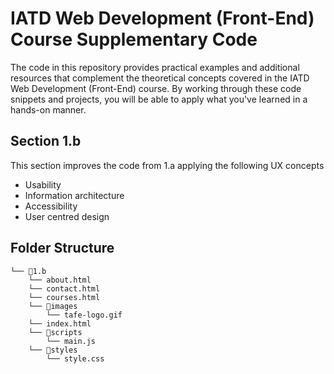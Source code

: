# IATD Web Development (Front-End) Course Supplementary Code


The code in this repository provides practical examples and additional resources that complement the theoretical concepts covered in the IATD Web Development (Front-End) course. By working through these code snippets and projects, you will be able to apply what you've learned in a hands-on manner.

## Section 1.b 

This section improves the code from 1.a applying the following UX concepts
- Usability
- Information architecture
- Accessibility
- User centred design

## Folder Structure 

```
└── 📁1.b
    └── about.html
    └── contact.html
    └── courses.html
    └── 📁images
        └── tafe-logo.gif
    └── index.html
    └── 📁scripts
        └── main.js
    └── 📁styles
        └── style.css
```


